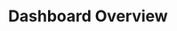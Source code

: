 ---
title: Dashboard Overview
excerpt: ''
deprecated: false
hidden: false
metadata:
  title: ''
  description: ''
  robots: index
next:
  description: ''
---